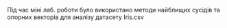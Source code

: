 Під час міні лаб. роботи було використано методи найблищих сусідів та  опорних векторів для аналізу датасету Iris.csv